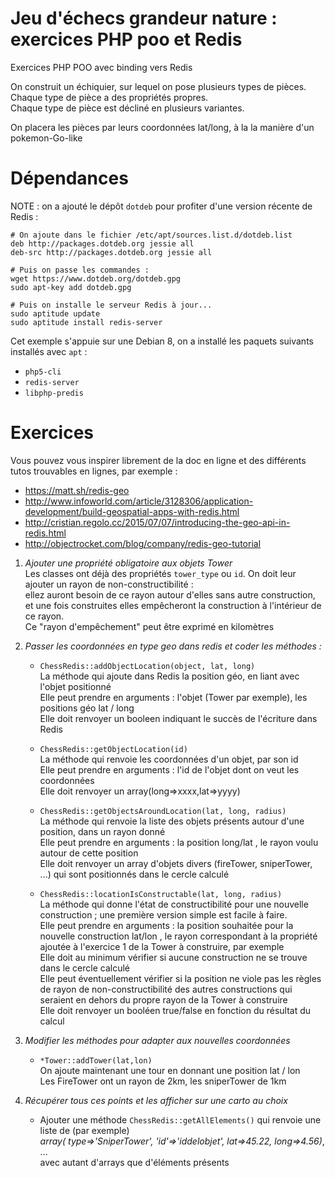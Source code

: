# Jeu d'échecs grandeur nature : exercices PHP poo et Redis
Exercices PHP POO avec binding vers Redis    
    
On construit un échiquier, sur lequel on pose plusieurs types de pièces. Chaque type de pièce a des propriétés propres.    
Chaque type de pièce est décliné en plusieurs variantes.    

On placera les pièces par leurs coordonnées lat/long, à la la manière d'un pokemon-Go-like    

# Dépendances
NOTE : on a ajouté le dépôt `dotdeb` pour profiter d'une version récente de Redis :
```
# On ajoute dans le fichier /etc/apt/sources.list.d/dotdeb.list                                                                                                                                                                                                                          
deb http://packages.dotdeb.org jessie all
deb-src http://packages.dotdeb.org jessie all    

# Puis on passe les commandes :                                                                                                                                                                                                                                                  
wget https://www.dotdeb.org/dotdeb.gpg
sudo apt-key add dotdeb.gpg    

# Puis on installe le serveur Redis à jour...    
sudo aptitude update
sudo aptitude install redis-server
```

Cet exemple s'appuie sur une Debian 8, on a installé les paquets suivants installés avec `apt` :
- `php5-cli`
- `redis-server`
- `libphp-predis`

# Exercices    

Vous pouvez vous inspirer librement de la doc en ligne et des différents tutos trouvables en lignes, par exemple :
- https://matt.sh/redis-geo
- http://www.infoworld.com/article/3128306/application-development/build-geospatial-apps-with-redis.html
- http://cristian.regolo.cc/2015/07/07/introducing-the-geo-api-in-redis.html
- http://objectrocket.com/blog/company/redis-geo-tutorial    


1. *Ajouter une propriété obligatoire aux objets Tower*    
   Les classes ont déjà des propriétés `tower_type` ou `id`. On doit leur ajouter un rayon de non-constructibilité :    
   ellez auront besoin de ce rayon autour d'elles sans autre construction, et une fois construites elles empêcheront la construction à l'intérieur de ce rayon.    
   Ce "rayon d'empêchement" peut être exprimé en kilomètres    

2. *Passer les coordonnées en type geo dans redis et coder les méthodes :*    
    - `ChessRedis::addObjectLocation(object, lat, long)`    
      La méthode qui ajoute dans Redis la position géo, en liant avec l'objet positionné    
      Elle peut prendre en arguments : l'objet (Tower par exemple), les positions géo lat / long    
      Elle doit renvoyer un booleen indiquant le succès de l'écriture dans Redis    
      
    - `ChessRedis::getObjectLocation(id)`    
      La méthode qui renvoie les coordonnées d'un objet, par son id    
      Elle peut prendre en arguments : l'id de l'objet dont on veut les coordonnées    
      Elle doit renvoyer un array(long=>xxxx,lat=>yyyy)
      
    - `ChessRedis::getObjectsAroundLocation(lat, long, radius)`     
      La méthode qui renvoie la liste des objets présents autour d'une position, dans un rayon donné    
      Elle peut prendre en arguments : la position long/lat , le rayon voulu autour de cette position    
      Elle doit renvoyer un array d'objets divers (fireTower, sniperTower, ...) qui sont positionnés dans le cercle calculé    
      
    - `ChessRedis::locationIsConstructable(lat, long, radius)`    
      La méthode qui donne l'état de constructibilité pour une nouvelle construction ; une première version simple est facile à faire.    
      Elle peut prendre en arguments : la position souhaitée pour la nouvelle construction lat/lon , le rayon correspondant à la propriété ajoutée à l'exercice 1 de la Tower à construire, par exemple    
      Elle doit au minimum vérifier si aucune construction ne se trouve dans le cercle calculé    
      Elle peut éventuellement vérifier si la position ne viole pas les règles de rayon de non-constructibilité des autres constructions qui seraient en dehors du propre rayon de la Tower à construire    
      Elle doit renvoyer un booléen true/false en fonction du résultat du calcul    
    
3. *Modifier les méthodes pour adapter aux nouvelles coordonnées*    
    - `*Tower::addTower(lat,lon)`    
      On ajoute maintenant une tour en donnant une position lat / lon    
      Les FireTower ont un rayon de 2km, les sniperTower de 1km
    
4. *Récupérer tous ces points et les afficher sur une carto au choix*    
    - Ajouter une méthode `ChessRedis::getAllElements()` qui renvoie une liste de (par exemple)    
      *array(
        type=>'SniperTower',
        'id'=>'iddelobjet',
        lat=>45.22,
        long=>4.56)*, 
        ...    
    avec autant d'arrays que d'éléments présents    
    
    
